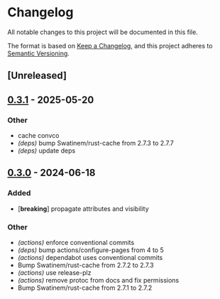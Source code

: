 # Changelog
All notable changes to this project will be documented in this file.

The format is based on [Keep a Changelog](https://keepachangelog.com/en/1.0.0/),
and this project adheres to [Semantic Versioning](https://semver.org/spec/v2.0.0.html).

## [Unreleased]

## [0.3.1](https://github.com/jbr/test-harness/compare/v0.3.0...v0.3.1) - 2025-05-20

### Other

- cache convco
- *(deps)* bump Swatinem/rust-cache from 2.7.3 to 2.7.7
- *(deps)* update deps

## [0.3.0](https://github.com/jbr/test-harness/compare/v0.2.0...v0.3.0) - 2024-06-18

### Added
- [**breaking**] propagate attributes and visibility

### Other
- *(actions)* enforce conventional commits
- *(deps)* bump actions/configure-pages from 4 to 5
- *(actions)* dependabot uses conventional commits
- Bump Swatinem/rust-cache from 2.7.2 to 2.7.3
- *(actions)* use release-plz
- *(actions)* remove protoc from docs and fix permissions
- Bump Swatinem/rust-cache from 2.7.1 to 2.7.2

